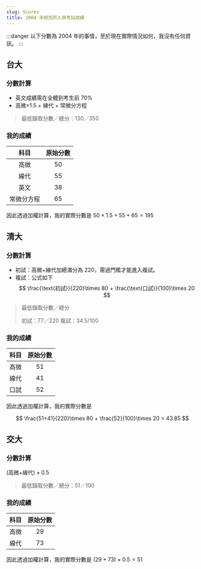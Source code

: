 ```yaml
---
slug: Scores
title: 2004 年研究所入學考試成績
---
```


:::danger
以下分數為 2004 年的事情，至於現在實際情況如何，我沒有任何資訊。
:::

## 台大

### 分數計算

+ 英文成績需在全體到考生前 70%
+ 高微$\times 1.5$ + 線代 + 常微分方程

> 最低錄取分數／總分：130／350

### 我的成績

|科目|原始分數|
|:----:|:----:|
|高微|50|
|線代|55|
|英文|38|
|常微分方程|65|

因此透過加權計算，我的實際分數是 $50\times1.5+55+65=195$

## 清大

### 分數計算
+ 初試：高微+線代加總滿分為 $220$，需過門檻才能進入複試。
+ 複試：公式如下
$$
\frac{\text{初試}}{220}\times 80 + \frac{\text{口試}}{100}\times 20
$$

> 最低錄取分數／總分
>
> 初試：77／220
> 複試：34.5/100

### 我的成績

|科目|原始分數|
|:----:|:----:|
|高微|51|
|線代|41|
|口試|52|

因此透過加權計算，我的實際分數是 

$$
\frac{51+41}{220}\times 80 + \frac{52}{100}\times 20 = 43.85
$$

## 交大

### 分數計算

$\text{(高微+線代)}\times 0.5$

> 最低錄取分數／總分：51／100

### 我的成績

|科目|原始分數|
|:----:|:----:|
|高微|29|
|線代|73|

因此透過加權計算，我的實際分數是 $(29+73)\times0.5=51$